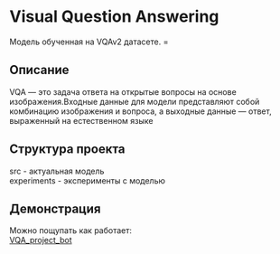 # Visual Question Answering
Модель обученная на VQAv2 датасете. =
## Описание
VQA — это задача ответа на открытые вопросы на основе изображения.Входные данные для модели представляют собой комбинацию изображения и вопроса, а выходные данные — ответ, выраженный на естественном языке
## Структура проекта
src - актуальная модель  
experiments - эксперименты с моделью
## Демонстрация
Можно пощупать как работает:  
[VQA_project_bot](https://t.me/VQA_project_bot)

